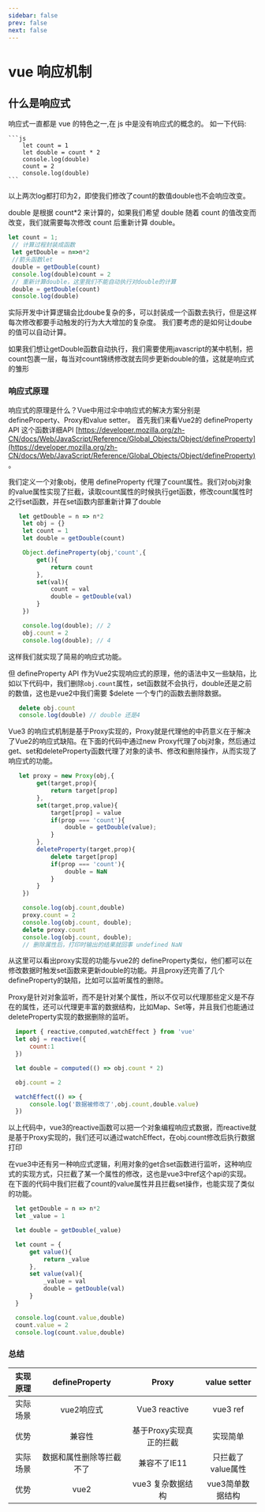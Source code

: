 ```yaml
---
sidebar: false
prev: false
next: false
---
```


<pdf-page>
<Page>

# vue 响应机制

</Page>

<Page>

## 什么是响应式


响应式一直都是 vue 的特色之一,在 js 中是没有响应式的概念的。
如一下代码:

<Col>

    ```js
        let count = 1
        let double = count * 2
        console.log(double)
        count = 2
        console.log(double)
    ```

</Col>
以上两次log都打印为2，即使我们修改了count的数值double也不会响应改变。

double 是根据 count\*2 来计算的，如果我们希望 double 随着 count 的值改变而改变，我们就需要每次修改 count 后重新计算 double。

<Col>

```js
let count = 1;
 // 计算过程封装成函数
 let getDouble = n=>n*2
 //箭头函数let
 double = getDouble(count)
 console.log(double)count = 2
 // 重新计算double，这里我们不能自动执行对double的计算
 double = getDouble(count)
 console.log(double)
```

</Col>

实际开发中计算逻辑会比doube复杂的多，可以封装成一个函数去执行，但是这样每次修改都要手动触发的行为大大增加的复杂度。
我们要考虑的是如何让doube的值可以自动计算。


如果我们想让getDouble函数自动执行，我们需要使用javascript的某中机制，把count包裹一层，每当对count锦绣修改就去同步更新double的值，这就是响应式的雏形

### 响应式原理

响应式的原理是什么？Vue中用过伞中响应式的解决方案分别是 defineProperty、Proxy和value setter。
首先我们来看Vue2的 defineProperty API 这个函数详细API [https://developer.mozilla.org/zh-CN/docs/Web/JavaScript/Reference/Global_Objects/Object/defineProperty](https://developer.mozilla.org/zh-CN/docs/Web/JavaScript/Reference/Global_Objects/Object/defineProperty) 。


我们定义一个对象obj，使用 defineProperty 代理了count属性。我们对obj对象的value属性实现了拦截，读取count属性的时候执行get函数，修改count属性时之行set函数，并在set函数内部重新计算了double
<Col>

```js
   let getDouble = n => n*2
    let obj = {}
    let count = 1
    let double = getDouble(count)

    Object.defineProperty(obj,'count',{
        get(){
            return count
        },
        set(val){
            count = val
            double = getDouble(val)
        }
    })

    console.log(double); // 2
    obj.count = 2
    console.log(double); // 4

```
</Col>

这样我们就实现了简易的响应式功能。


但 defineProperty API 作为Vue2实现响应式的原理，他的语法中又一些缺陷，比如以下代码中，我们删除`obj.count`属性，set函数就不会执行，double还是之前的数值，这也是vue2中我们需要 $delete 一个专门的函数去删除数据。

<Col>

```js
   delete obj.count
   console.log(double) // double 还是4

```
</Col>


Vue3 的响应式机制是基于Proxy实现的，Proxy就是代理他的中药意义在于解决了Vue2的响应式缺陷。在下面的代码中通过new Proxy代理了obj对象，然后通过get、set和deleteProperty函数代理了对象的读书、修改和删除操作，从而实现了响应式的功能。


<Col>

```js
   let proxy = new Proxy(obj,{
        get(target,prop){
            return target[prop]
        },
        set(target,prop,value){
            target[prop] = value
            if(prop === 'count'){
                double = getDouble(value);
            }
        },
        deleteProperty(target,prop){
            delete target[prop]
            if(prop === 'count'){
                double = NaN
            }
        }
    })

    console.log(obj.count,double)
    proxy.count = 2
    console.log(obj.count, double);
    delete proxy.count
    console.log(obj.count, double);
    // 删除属性后，打印时输出的结果就回事 undefined NaN

```
</Col>

从这里可以看出proxy实现的功能与vue2的 defineProperty类似，他们都可以在修改数据时触发set函数来更新double的功能。并且proxy还完善了几个defineProperty的缺陷，比如可以监听属性的删除。

Proxy是针对对象监听，而不是针对某个属性，所以不仅可以代理那些定义是不存在的属性，还可以代理更丰富的数据结构，比如Map、Set等，并且我们也能通过deleteProperty实现的数据删除的监听。

<Col>

```js
  import { reactive,computed,watchEffect } from 'vue'
  let obj = reactive({
      count:1
  })

  let double = computed(() => obj.count * 2)

  obj.count = 2

  watchEffect(() => {
      console.log('数据被修改了',obj.count,double.value)
  })

```
</Col>

以上代码中，vue3的reactive函数可以把一个对象编程响应式数据，而reactive就是基于Proxy实现的，我们还可以通过watchEffect，在obj.count修改后执行数据打印

在vue3中还有另一种响应式逻辑，利用对象的get合set函数进行监听，这种响应式的实现方式，只拦截了某一个属性的修改，这也是vue3中ref这个api的实现。在下面的代码中我们拦截了count的value属性并且拦截set操作，也能实现了类似的功能。

<Col>

```js
  let getDouble = n => n*2
  let _value = 1

  let double = getDouble(_value)

  let count = {
      get value(){
          return _value
      },
      set value(val){
          _value = val
          double = getDouble(val)
      }
  }

  console.log(count.value,double)
  count.value = 2
  console.log(count.value,double)

```
</Col>

### 总结

|  实现原理   | defineProperty  | Proxy  |  value setter  |
|  :----:  | :----:  | :----:  |  :----:  |
| 实际场景  | vue2响应式 | Vue3 reactive | vue3 ref |
| 优势  | 兼容性 | 基于Proxy实现真正的拦截 | 实现简单 |
| 实际场景  | 数据和属性删除等拦截不了 | 兼容不了IE11 | 只拦截了value属性 |
| 优势  | vue2 | vue3 复杂数据结构 | vue3简单数据结构 |


</Page>
</pdf-page>